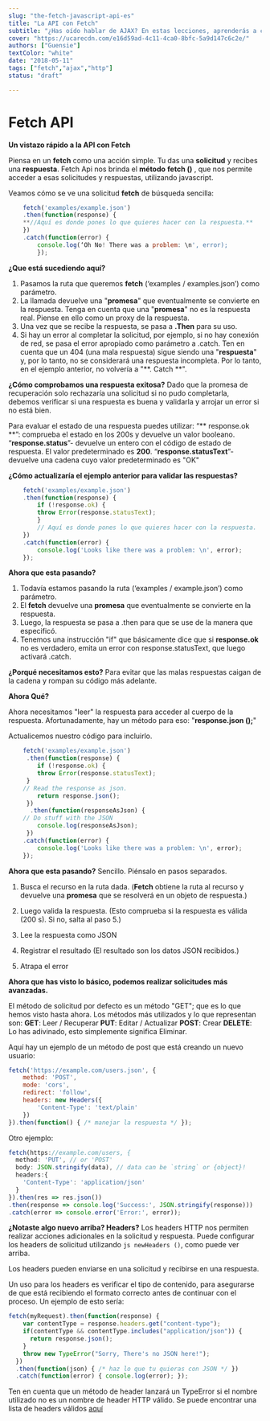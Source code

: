 ```yaml
---
slug: "the-fetch-javascript-api-es"
title: "La API con Fetch"
subtitle: "¿Has oído hablar de AJAX? En estas lecciones, aprenderás a cómo solicitar información de otras API y utilizar esos datos con la tecnología más utilizada para ese propósito."
cover: "https://ucarecdn.com/e16d59ad-4c11-4ca0-8bfc-5a9d147c6c2e/"
authors: ["Guensie"]
textColor: "white"
date: "2018-05-11"
tags: ["fetch","ajax","http"]
status: "draft"

---
```


# Fetch API
**Un vistazo rápido a la API con Fetch**


Piensa en un **fetch** como una acción simple. Tu das una **solicitud** y recibes una **respuesta**. Fetch Api nos brinda el **método** **fetch ()** , que nos permite acceder a esas solicitudes y respuestas, utilizando javascript.

Veamos cómo se ve una solicitud **fetch** de búsqueda sencilla:
```javascript
    fetch('examples/example.json')
    .then(function(response) {
    **//Aquí es donde pones lo que quieres hacer con la respuesta.**
    })
    .catch(function(error) {
	    console.log(‘Oh No! There was a problem: \n', error);
	    });
```
**¿Que está sucediendo aquí?**

 1. Pasamos la ruta que queremos **fetch** (‘examples / examples.json’) como parámetro.
 2. La llamada devuelve una "**promesa**" que eventualmente se convierte en la respuesta. Tenga en cuenta que una "**promesa**" no es la respuesta real. Piense en ello como un proxy de la respuesta.
 3. Una vez que se recibe la respuesta, se pasa a **.Then** para su uso.
 4. Si hay un error al completar la solicitud, por ejemplo, si no hay conexión de red, se pasa el error apropiado como parámetro a .catch. Ten en cuenta que un 404 (una mala respuesta) sigue siendo una "**respuesta**" y, por lo tanto, no se considerará una respuesta incompleta. Por lo tanto, en el ejemplo anterior, no volvería a "**. Catch **".

**¿Cómo comprobamos una respuesta exitosa?**
Dado que la promesa de recuperación solo rechazaría una solicitud si no pudo completarla, debemos verificar si una respuesta es buena y validarla y arrojar un error si no está bien.
 
Para evaluar el estado de una respuesta puedes utilizar:
“** response.ok **”: comprueba el estado en los 200s y devuelve un valor booleano.
“**response.status**”- devuelve un entero con el código de estado de respuesta. El valor predeterminado es **200**.
“**response.statusText**”- devuelve una cadena cuyo valor predeterminado es "OK"

**¿Cómo actualizaría el ejemplo anterior para validar las respuestas?**
```javascript
    fetch('examples/example.json')
    .then(function(response) {
	    if (!response.ok) {
	    throw Error(response.statusText);
		}
		// Aquí es donde pones lo que quieres hacer con la respuesta.
	})
	.catch(function(error) {
		console.log('Looks like there was a problem: \n', error);
	});
```
**Ahora que esta pasando?**
1) Todavía estamos pasando la ruta (‘examples / example.json’) como parámetro.
2) El **fetch** devuelve una **promesa** que eventualmente se convierte en la respuesta.
3) Luego, la respuesta se pasa a .then para que se use de la manera que especificó.
4) Tenemos una instrucción "if" que básicamente dice que si **response.ok** no es verdadero, emita un error con response.statusText, que luego activará .catch.

**¿Porqué necesitamos esto?**
 Para evitar que las malas respuestas caigan de la cadena y rompan su código más adelante.
 
**Ahora Qué?**

Ahora necesitamos "leer" la respuesta para acceder al cuerpo de la respuesta. Afortunadamente, hay un método para eso: "**response.json ();**"

Actualicemos nuestro código para incluirlo.
```javascript
    fetch('examples/example.json')
	 .then(function(response) {
		if (!response.ok) {
	    throw Error(response.statusText);
	 }
    // Read the response as json.
	    return response.json();
	 })
	  .then(function(responseAsJson) {
    // Do stuff with the JSON
	    console.log(responseAsJson);
	 })
    .catch(function(error) {
	    console.log('Looks like there was a problem: \n', error);
    });
```
**Ahora que esta pasando?**
Sencillo. Piénsalo en pasos separados.
1) Busca el recurso en la ruta dada.
(**Fetch** obtiene la ruta al recurso y devuelve una **promesa** que se resolverá en un objeto de respuesta.)  
  
2) Luego valida la respuesta.
(Esto comprueba si la respuesta es válida (200 s). Si no, salta al paso 5.)

3) Lee la respuesta como JSON

4) Registrar el resultado
(El resultado son los datos JSON recibidos.)

5) Atrapa el error

**Ahora que has visto lo básico, podemos realizar solicitudes más avanzadas.**

El método de solicitud por defecto es un método "GET"; que es lo que hemos visto hasta ahora. Los métodos más utilizados y lo que representan son:
**GET**: Leer / Recuperar
**PUT**: Editar / Actualizar
**POST**: Crear 
**DELETE**: Lo has adivinado, esto simplemente significa Eliminar. 

Aquí hay un ejemplo de un método de post que está creando un nuevo usuario:
```javascript
fetch('https://example.com/users.json', {
	method: 'POST', 
	mode: 'cors', 
	redirect: 'follow',
	headers: new Headers({
		'Content-Type': 'text/plain'
	})
}).then(function() { /* manejar la respuesta */ });
``` 
Otro ejemplo: 
```js
fetch(https://example.com/users, {
  method: 'PUT', // or 'POST'
  body: JSON.stringify(data), // data can be `string` or {object}!
  headers:{
    'Content-Type': 'application/json'
  }
}).then(res => res.json())
.then(response => console.log('Success:', JSON.stringify(response)))
.catch(error => console.error('Error:', error));
```

**¿Notaste algo nuevo arriba? Headers?** 
Los headers HTTP nos permiten realizar acciones adicionales en la solicitud y respuesta. Puede configurar los headers de solicitud utilizando ```js newHeaders ()```, como puede ver arriba.

Los headers pueden enviarse en una solicitud y recibirse en una respuesta.

Un uso para los headers es verificar el tipo de contenido, para asegurarse de que está recibiendo el formato correcto antes de continuar con el proceso. Un ejemplo de esto sería:

```js
fetch(myRequest).then(function(response) {
    var contentType = response.headers.get("content-type");
    if(contentType && contentType.includes("application/json")) {
      return response.json();
    }
    throw new TypeError("Sorry, There's no JSON here!");
  })
  .then(function(json) { /* haz lo que tu quieras con JSON */ })
  .catch(function(error) { console.log(error); });
  ```
Ten en cuenta que un método de header lanzará un TypeError si el nombre utilizado no es un nombre de header HTTP válido. Se puede encontrar una lista de headers válidos [aquí](https://developer.mozilla.org/en-US/docs/Web/HTTP/Headers)

